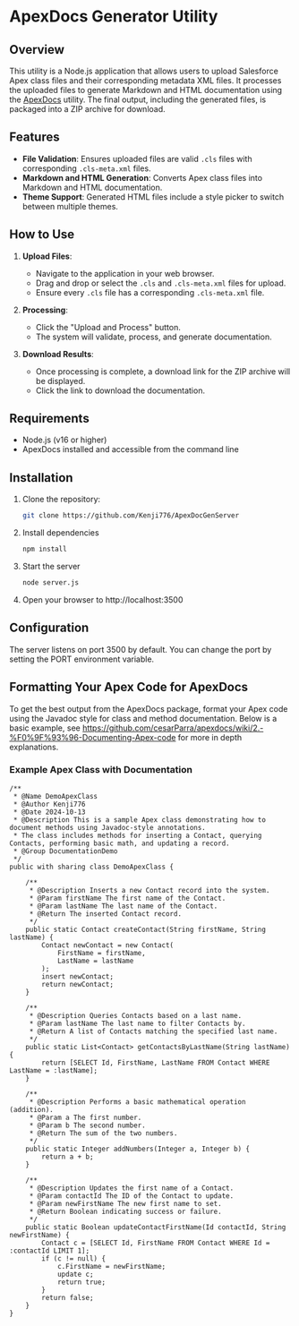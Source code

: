 # ApexDocs Generator Utility

## Overview

This utility is a Node.js application that allows users to upload Salesforce Apex class files and their corresponding metadata XML files. It processes the uploaded files to generate Markdown and HTML documentation using the [ApexDocs](https://github.com/cesarParra/apexdocs) utility. The final output, including the generated files, is packaged into a ZIP archive for download.

## Features

- **File Validation**: Ensures uploaded files are valid `.cls` files with corresponding `.cls-meta.xml` files.
- **Markdown and HTML Generation**: Converts Apex class files into Markdown and HTML documentation.
- **Theme Support**: Generated HTML files include a style picker to switch between multiple themes.

## How to Use

1. **Upload Files**:
   - Navigate to the application in your web browser.
   - Drag and drop or select the `.cls` and `.cls-meta.xml` files for upload.
   - Ensure every `.cls` file has a corresponding `.cls-meta.xml` file.
   
2. **Processing**:
   - Click the "Upload and Process" button.
   - The system will validate, process, and generate documentation.

3. **Download Results**:
   - Once processing is complete, a download link for the ZIP archive will be displayed.
   - Click the link to download the documentation.

## Requirements

- Node.js (v16 or higher)
- ApexDocs installed and accessible from the command line

## Installation

1. Clone the repository:
   ```bash
   git clone https://github.com/Kenji776/ApexDocGenServer
2. Install dependencies
    ```bash
    npm install
3. Start the server
    ```bash
    node server.js
4. Open your browser to http://localhost:3500

## Configuration
The server listens on port 3500 by default. You can change the port by setting the PORT environment variable.


## Formatting Your Apex Code for ApexDocs

To get the best output from the ApexDocs package, format your Apex code using the Javadoc style for class and method documentation. Below is a basic example, see https://github.com/cesarParra/apexdocs/wiki/2.-%F0%9F%93%96-Documenting-Apex-code for more in depth explanations.

### Example Apex Class with Documentation
```apex
/**
 * @Name DemoApexClass
 * @Author Kenji776
 * @Date 2024-10-13
 * @Description This is a sample Apex class demonstrating how to document methods using Javadoc-style annotations. 
 * The class includes methods for inserting a Contact, querying Contacts, performing basic math, and updating a record.
 * @Group DocumentationDemo
 */
public with sharing class DemoApexClass {

    /**
     * @Description Inserts a new Contact record into the system.
     * @Param firstName The first name of the Contact.
     * @Param lastName The last name of the Contact.
     * @Return The inserted Contact record.
     */
    public static Contact createContact(String firstName, String lastName) {
        Contact newContact = new Contact(
            FirstName = firstName,
            LastName = lastName
        );
        insert newContact;
        return newContact;
    }

    /**
     * @Description Queries Contacts based on a last name.
     * @Param lastName The last name to filter Contacts by.
     * @Return A list of Contacts matching the specified last name.
     */
    public static List<Contact> getContactsByLastName(String lastName) {
        return [SELECT Id, FirstName, LastName FROM Contact WHERE LastName = :lastName];
    }

    /**
     * @Description Performs a basic mathematical operation (addition).
     * @Param a The first number.
     * @Param b The second number.
     * @Return The sum of the two numbers.
     */
    public static Integer addNumbers(Integer a, Integer b) {
        return a + b;
    }

    /**
     * @Description Updates the first name of a Contact.
     * @Param contactId The ID of the Contact to update.
     * @Param newFirstName The new first name to set.
     * @Return Boolean indicating success or failure.
     */
    public static Boolean updateContactFirstName(Id contactId, String newFirstName) {
        Contact c = [SELECT Id, FirstName FROM Contact WHERE Id = :contactId LIMIT 1];
        if (c != null) {
            c.FirstName = newFirstName;
            update c;
            return true;
        }
        return false;
    }
}
